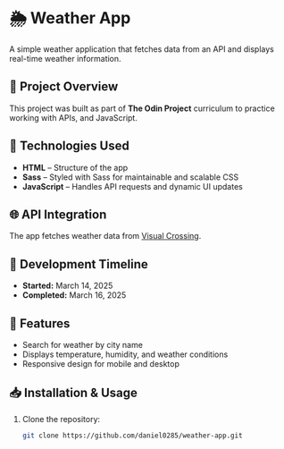 # 🌦 Weather App

A simple weather application that fetches data from an API and displays real-time weather information.

## 📌 Project Overview

This project was built as part of **The Odin Project** curriculum to practice working with APIs, and JavaScript.

## 🔧 Technologies Used

- **HTML** – Structure of the app
- **Sass** – Styled with Sass for maintainable and scalable CSS
- **JavaScript** – Handles API requests and dynamic UI updates

## 🌐 API Integration

The app fetches weather data from [Visual Crossing](https://www.visualcrossing.com/).

## 📅 Development Timeline

- **Started:** March 14, 2025
- **Completed:** March 16, 2025

## 🚀 Features

- Search for weather by city name
- Displays temperature, humidity, and weather conditions
- Responsive design for mobile and desktop

## 📥 Installation & Usage

1. Clone the repository:
   ```sh
   git clone https://github.com/daniel0285/weather-app.git
   ```
